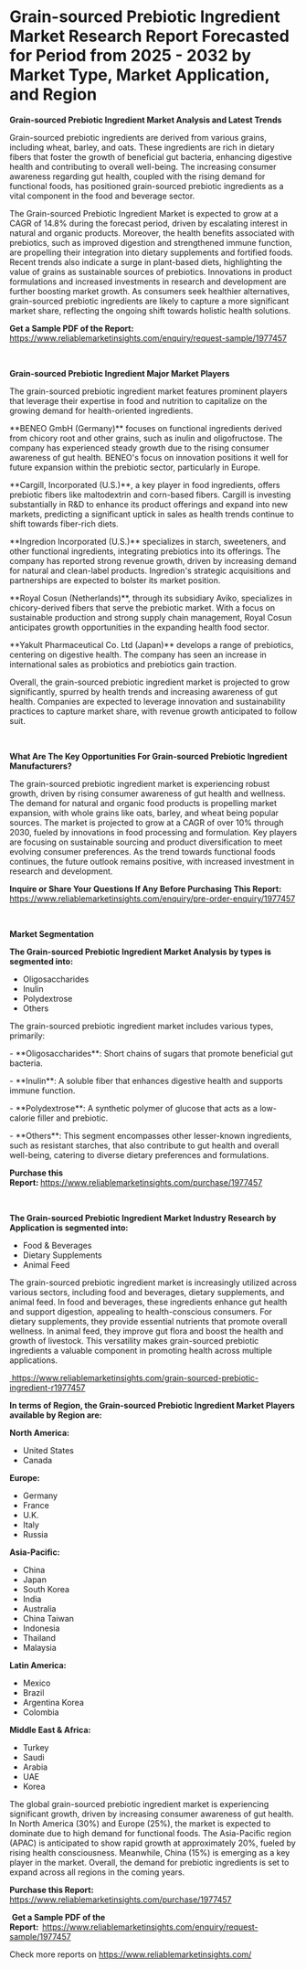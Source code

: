 <p><h1>Grain-sourced Prebiotic Ingredient Market Research Report Forecasted for Period from 2025 -  2032 by Market Type, Market Application, and Region</h1></p><p><strong>Grain-sourced Prebiotic Ingredient Market Analysis and Latest Trends</strong></p>
<p><p>Grain-sourced prebiotic ingredients are derived from various grains, including wheat, barley, and oats. These ingredients are rich in dietary fibers that foster the growth of beneficial gut bacteria, enhancing digestive health and contributing to overall well-being. The increasing consumer awareness regarding gut health, coupled with the rising demand for functional foods, has positioned grain-sourced prebiotic ingredients as a vital component in the food and beverage sector.</p><p>The Grain-sourced Prebiotic Ingredient Market is expected to grow at a CAGR of 14.8% during the forecast period, driven by escalating interest in natural and organic products. Moreover, the health benefits associated with prebiotics, such as improved digestion and strengthened immune function, are propelling their integration into dietary supplements and fortified foods. Recent trends also indicate a surge in plant-based diets, highlighting the value of grains as sustainable sources of prebiotics. Innovations in product formulations and increased investments in research and development are further boosting market growth. As consumers seek healthier alternatives, grain-sourced prebiotic ingredients are likely to capture a more significant market share, reflecting the ongoing shift towards holistic health solutions.</p></p>
<p><strong>Get a Sample PDF of the Report:&nbsp;</strong> <a href="https://www.reliablemarketinsights.com/enquiry/request-sample/1977457?utm_campaign=2177&utm_medium=2&utm_source=Github&utm_content=ia&utm_term=15022025&utm_id=grain-sourced-prebiotic-ingredient">https://www.reliablemarketinsights.com/enquiry/request-sample/1977457</a></p>
<p>&nbsp;</p>
<p><strong>Grain-sourced Prebiotic Ingredient Major Market Players</strong></p>
<p><p>The grain-sourced prebiotic ingredient market features prominent players that leverage their expertise in food and nutrition to capitalize on the growing demand for health-oriented ingredients. </p><p>**BENEO GmbH (Germany)** focuses on functional ingredients derived from chicory root and other grains, such as inulin and oligofructose. The company has experienced steady growth due to the rising consumer awareness of gut health. BENEO's focus on innovation positions it well for future expansion within the prebiotic sector, particularly in Europe.</p><p>**Cargill, Incorporated (U.S.)**, a key player in food ingredients, offers prebiotic fibers like maltodextrin and corn-based fibers. Cargill is investing substantially in R&D to enhance its product offerings and expand into new markets, predicting a significant uptick in sales as health trends continue to shift towards fiber-rich diets.</p><p>**Ingredion Incorporated (U.S.)** specializes in starch, sweeteners, and other functional ingredients, integrating prebiotics into its offerings. The company has reported strong revenue growth, driven by increasing demand for natural and clean-label products. Ingredion's strategic acquisitions and partnerships are expected to bolster its market position.</p><p>**Royal Cosun (Netherlands)**, through its subsidiary Aviko, specializes in chicory-derived fibers that serve the prebiotic market. With a focus on sustainable production and strong supply chain management, Royal Cosun anticipates growth opportunities in the expanding health food sector.</p><p>**Yakult Pharmaceutical Co. Ltd (Japan)** develops a range of prebiotics, centering on digestive health. The company has seen an increase in international sales as probiotics and prebiotics gain traction. </p><p>Overall, the grain-sourced prebiotic ingredient market is projected to grow significantly, spurred by health trends and increasing awareness of gut health. Companies are expected to leverage innovation and sustainability practices to capture market share, with revenue growth anticipated to follow suit.</p></p>
<p>&nbsp;</p>
<p><strong>What Are The Key Opportunities For Grain-sourced Prebiotic Ingredient Manufacturers?</strong></p>
<p><p>The grain-sourced prebiotic ingredient market is experiencing robust growth, driven by rising consumer awareness of gut health and wellness. The demand for natural and organic food products is propelling market expansion, with whole grains like oats, barley, and wheat being popular sources. The market is projected to grow at a CAGR of over 10% through 2030, fueled by innovations in food processing and formulation. Key players are focusing on sustainable sourcing and product diversification to meet evolving consumer preferences. As the trend towards functional foods continues, the future outlook remains positive, with increased investment in research and development.</p></p>
<p><strong>Inquire or Share Your Questions If Any Before Purchasing This Report:</strong> <a href="https://www.reliablemarketinsights.com/enquiry/pre-order-enquiry/1977457?utm_campaign=2177&utm_medium=2&utm_source=Github&utm_content=ia&utm_term=15022025&utm_id=grain-sourced-prebiotic-ingredient">https://www.reliablemarketinsights.com/enquiry/pre-order-enquiry/1977457</a></p>
<p>&nbsp;</p>
<p><strong>Market Segmentation</strong></p>
<p><strong>The Grain-sourced Prebiotic Ingredient Market Analysis by types is segmented into:</strong></p>
<p><ul><li>Oligosaccharides</li><li>Inulin</li><li>Polydextrose</li><li>Others</li></ul></p>
<p><p>The grain-sourced prebiotic ingredient market includes various types, primarily: </p><p>- **Oligosaccharides**: Short chains of sugars that promote beneficial gut bacteria.</p><p>- **Inulin**: A soluble fiber that enhances digestive health and supports immune function.</p><p>- **Polydextrose**: A synthetic polymer of glucose that acts as a low-calorie filler and prebiotic.</p><p>- **Others**: This segment encompasses other lesser-known ingredients, such as resistant starches, that also contribute to gut health and overall well-being, catering to diverse dietary preferences and formulations.</p></p>
<p><strong>Purchase this Report:&nbsp;</strong><a href="https://www.reliablemarketinsights.com/purchase/1977457?utm_campaign=2177&utm_medium=2&utm_source=Github&utm_content=ia&utm_term=15022025&utm_id=grain-sourced-prebiotic-ingredient">https://www.reliablemarketinsights.com/purchase/1977457</a></p>
<p>&nbsp;</p>
<p><strong>The Grain-sourced Prebiotic Ingredient Market Industry Research by Application is segmented into:</strong></p>
<p><ul><li>Food & Beverages</li><li>Dietary Supplements</li><li>Animal Feed</li></ul></p>
<p><p>The grain-sourced prebiotic ingredient market is increasingly utilized across various sectors, including food and beverages, dietary supplements, and animal feed. In food and beverages, these ingredients enhance gut health and support digestion, appealing to health-conscious consumers. For dietary supplements, they provide essential nutrients that promote overall wellness. In animal feed, they improve gut flora and boost the health and growth of livestock. This versatility makes grain-sourced prebiotic ingredients a valuable component in promoting health across multiple applications.</p></p>
<p><a href="https://www.reliablemarketinsights.com/grain-sourced-prebiotic-ingredient-r1977457?utm_campaign=2177&utm_medium=2&utm_source=Github&utm_content=ia&utm_term=15022025&utm_id=grain-sourced-prebiotic-ingredient">&nbsp;https://www.reliablemarketinsights.com/grain-sourced-prebiotic-ingredient-r1977457</a></p>
<p><strong>In terms of Region, the Grain-sourced Prebiotic Ingredient Market Players available by Region are:</strong></p>
<p>
    <p> <strong> North America: </strong>
        <ul>
            <li>United States</li>
            <li>Canada</li>
        </ul>
        </p> 
    <p> <strong> Europe: </strong>
        <ul>
            <li>Germany</li>
            <li>France</li>
            <li>U.K.</li>
            <li>Italy</li>
            <li>Russia</li>
        </ul>
        </p> 
    <p> <strong> Asia-Pacific: </strong>
        <ul>
            <li>China</li>
            <li>Japan</li>
            <li>South Korea</li>
            <li>India</li>
            <li>Australia</li>
            <li>China Taiwan</li>
            <li>Indonesia</li>
            <li>Thailand</li>
            <li>Malaysia</li>
        </ul>
        </p> 
    <p> <strong> Latin America: </strong>
        <ul>
            <li>Mexico</li>
            <li>Brazil</li>
            <li>Argentina Korea</li>
            <li>Colombia</li>
        </ul>
        </p> 
    <p> <strong> Middle East & Africa: </strong>
        <ul>
            <li>Turkey</li>
            <li>Saudi</li>
            <li>Arabia</li>
            <li>UAE</li>
            <li>Korea</li>
        </ul>
    </p>
    </p>
<p><p>The global grain-sourced prebiotic ingredient market is experiencing significant growth, driven by increasing consumer awareness of gut health. In North America (30%) and Europe (25%), the market is expected to dominate due to high demand for functional foods. The Asia-Pacific region (APAC) is anticipated to show rapid growth at approximately 20%, fueled by rising health consciousness. Meanwhile, China (15%) is emerging as a key player in the market. Overall, the demand for prebiotic ingredients is set to expand across all regions in the coming years.</p></p>
<p><strong>Purchase this Report: </strong><a href="https://www.reliablemarketinsights.com/purchase/1977457?utm_campaign=2177&utm_medium=2&utm_source=Github&utm_content=ia&utm_term=15022025&utm_id=grain-sourced-prebiotic-ingredient">https://www.reliablemarketinsights.com/purchase/1977457</a></p>
<p>&nbsp;<strong>Get a Sample PDF of the Report:&nbsp;&nbsp;</strong><a href="https://www.reliablemarketinsights.com/enquiry/request-sample/1977457?utm_campaign=2177&utm_medium=2&utm_source=Github&utm_content=ia&utm_term=15022025&utm_id=grain-sourced-prebiotic-ingredient">https://www.reliablemarketinsights.com/enquiry/request-sample/1977457</a></p>
<p><strong></strong></p>
<p>Check more reports on <a href="https://www.reliablemarketinsights.com/?utm_campaign=2177&utm_medium=2&utm_source=Github&utm_content=ia&utm_term=15022025&utm_id=grain-sourced-prebiotic-ingredient">https://www.reliablemarketinsights.com/</a></p>